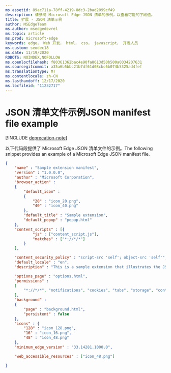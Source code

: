 ```yaml
---
ms.assetid: 89ac711a-78ff-4219-8dc3-2bad2099cf49
description: 请参阅 Microsoft Edge JSON 清单的示例，以查看可能的字段值。
title: 扩展 - JSON 清单示例
author: MSEdgeTeam
ms.author: msedgedevrel
ms.topic: article
ms.prod: microsoft-edge
keywords: edge， Web 开发， html， css， javascript， 开发人员
ms.custom: seodec18
ms.date: 11/19/2020
ROBOTS: NOINDEX,NOFOLLOW
ms.openlocfilehash: f80361362bac4e90fa8613d50b500a0034207631
ms.sourcegitcommit: a35a6b5bbc21b7df61d08cbc6b074b5325ad4fef
ms.translationtype: MT
ms.contentlocale: zh-CN
ms.lasthandoff: 12/17/2020
ms.locfileid: "11232717"
---
```

# <span data-ttu-id="e84ac-104">JSON 清单文件示例</span><span class="sxs-lookup"><span data-stu-id="e84ac-104">JSON manifest file example</span></span>  

[!INCLUDE [deprecation-note](../../includes/deprecation-note.md)]  

<span data-ttu-id="e84ac-105">以下代码段提供了 Microsoft Edge JSON 清单文件的示例。</span><span class="sxs-lookup"><span data-stu-id="e84ac-105">The following snippet provides an example of a Microsoft Edge JSON manifest file.</span></span>

```json
{
    "name" : "Sample extension manifest",
    "version" : "1.0.0.0",
    "author" : "Microsoft Corporation",
    "browser_action" : 
    {
        "default_icon" : 
        {
            "20" : "icon_20.png",
            "40" : "icon_40.png"
        },
        "default_title" : "Sample extension",
        "default_popup" : "popup.html"
    },
    "content_scripts" : [{
            "js" : ["content_script.js"],
            "matches" : ["*://*/*"]
        }
    ],

    "content_security_policy" : "script-src 'self'; object-src 'self'",
    "default_locale" : "en",
    "description" : "This is a sample extension that illustrates the JSON manifest schema",

    "options_page" : "options.html",
    "permissions" : 
    [
        "*://*/*", "notifications", "cookies", "tabs", "storage", "contextMenus", "background"
    ],
    "background" : 
    {
        "page" : "background.html",
        "persistent" : false
    },
    "icons" : {
        "128" : "icon_128.png",
        "16" : "icon_16.png",
        "48" : "icon_48.png"
    },
    "minimum_edge_version" : "33.14281.1000.0",

    "web_accessible_resources" : ["icon_48.png"]

} 
```
